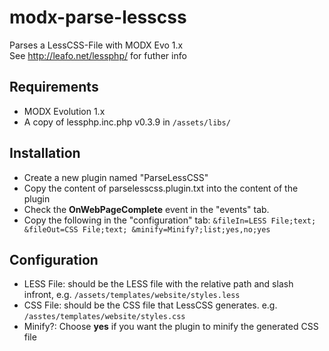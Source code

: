 # modx-parse-lesscss

Parses a LessCSS-File with MODX Evo 1.x<br>
See http://leafo.net/lessphp/ for futher info

## Requirements

- MODX Evolution 1.x
- A copy of lessphp.inc.php v0.3.9 in `/assets/libs/`

## Installation

- Create a new plugin named "ParseLessCSS"
- Copy the content of parselesscss.plugin.txt into the content of the plugin
- Check the **OnWebPageComplete** event in the "events" tab.
- Copy the following in the "configuration" tab: `&fileIn=LESS File;text; &fileOut=CSS File;text; &minify=Minify?;list;yes,no;yes`

## Configuration
- LESS File: should be the LESS file with the relative path and slash infront, e.g. `/assets/templates/website/styles.less`
- CSS File: should be the CSS file that LessCSS generates. e.g. `/asstes/templates/website/styles.css`
- Minify?: Choose **yes** if you want the plugin to minify the generated CSS file


